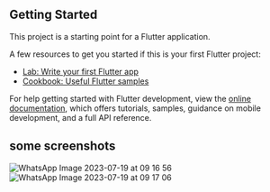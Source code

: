 ## Getting Started

This project is a starting point for a Flutter application.

A few resources to get you started if this is your first Flutter project:

- [Lab: Write your first Flutter app](https://docs.flutter.dev/get-started/codelab)
- [Cookbook: Useful Flutter samples](https://docs.flutter.dev/cookbook)

For help getting started with Flutter development, view the
[online documentation](https://docs.flutter.dev/), which offers tutorials,
samples, guidance on mobile development, and a full API reference.

## some screenshots
![WhatsApp Image 2023-07-19 at 09 16 56](https://github.com/rm1912/LogingUI-Flutter/assets/105429945/1605abb1-bf9f-48b7-8d84-b0776775daf5)
![WhatsApp Image 2023-07-19 at 09 17 06](https://github.com/rm1912/LogingUI-Flutter/assets/105429945/51af7ffa-a803-403e-b4f2-806e4160ba18)

